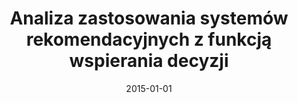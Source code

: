 ---
# Documentation: https://wowchemy.com/docs/managing-content/

title: Analiza zastosowania systemów rekomendacyjnych z funkcją wspierania decyzji
subtitle: ''
summary: ''
authors:
- kajdanowicz
tags: []
categories: []
date: '2015-01-01'
lastmod: 2022-10-07T05:03:15Z
featured: false
draft: false

# Featured image
# To use, add an image named `featured.jpg/png` to your page's folder.
# Focal points: Smart, Center, TopLeft, Top, TopRight, Left, Right, BottomLeft, Bottom, BottomRight.
image:
  caption: ''
  focal_point: ''
  preview_only: false

# Projects (optional).
#   Associate this post with one or more of your projects.
#   Simply enter your project's folder or file name without extension.
#   E.g. `projects = ["internal-project"]` references `content/project/deep-learning/index.md`.
#   Otherwise, set `projects = []`.
projects: []
publishDate: '2022-10-07T05:03:14.927487Z'
publication_types:
- '4'
abstract: ''
publication: ''
---